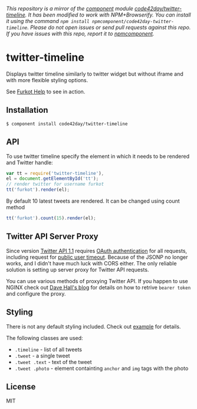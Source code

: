 *This repository is a mirror of the [component](http://component.io) module [code42day/twitter-timeline](http://github.com/code42day/twitter-timeline). It has been modified to work with NPM+Browserify. You can install it using the command `npm install npmcomponent/code42day-twitter-timeline`. Please do not open issues or send pull requests against this repo. If you have issues with this repo, report it to [npmcomponent](https://github.com/airportyh/npmcomponent).*

# twitter-timeline

Displays twitter timeline similarly to twitter widget but without iframe and with more flexible
styling options.

See [Furkot Help](http://help.furkot.com) to see in action.

## Installation

    $ component install code42day/twitter-timeline

## API

To use twitter timeline specify the element in which it needs to be rendered and Twitter handle:

```javascript
var tt = require('twitter-timeline'),
el = document.getElementById('tt');
// render twitter for username furkot
tt('furkot').render(el);
```

By default 10 latest tweets are rendered. It can be changed using count method

```javascript
tt('furkot').count(15).render(el);
```

## Twitter API Server Proxy

Since version [Twitter API 1.1][twitter-api] requires [OAuth authentication][application-only-auth]
for all requests, including request for [public user timeout][user-timeline]. Because of the JSONP
no longer works, and I didn't have much luck with CORS either. The only reliable solution is setting
up server proxy for Twitter API requests.

You can use various methods of proxying Twitter API. If you happen to use NGINX check out [Dave Hall's blog][]
for details on how to retrive `bearer token` and configure the proxy.

## Styling

There is not any default styling included. Check out [example](/code42day/twitter-timeline/blob/master/example.html) for details.

The following classes are used:

- ```.timeline``` - list of all tweets
- ```.tweet``` - a single tweet
- ```.tweet .text``` - text of the tweet
- ```.tweet .photo``` - element containting ```anchor``` and ```img``` tags with the photo

## License

  MIT

[Dave Hall's blog]: http://blog.etianen.com/blog/2013/04/12/nginx-twitter-api-proxy/
[twitter-api]: https://dev.twitter.com/docs/api/1.1
[application-only-auth]: https://dev.twitter.com/docs/auth/application-only-auth
[user-timeline]: https://dev.twitter.com/docs/api/1.1/get/statuses/user_timeline